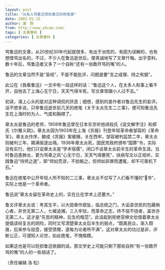 ```yaml
---
layout: post
title: "从有人骂鲁迅想到鲁迅的绝笔康"
date: 2002-01-15
author: 康　群
from: http://www.yhcqw.com/
tags: [ 炎黄春秋 ]
categories: [ 炎黄春秋 ]
---
```





骂鲁迅的文章，从20世纪30年代起就很多，有出于派性的，有因为误解的，也有想借骂出名的，不过，不少人在鲁迅逝世后，便真诚地写了文章忏悔。出乎意料，数十年后，骂鲁迅者又多了一个自称“还有一张敢开骂的嘴”的人。

鲁迅的文章当然不是“圣经”，不是不能批评，问题是要“言之成理、持之有据”。

此公在《我看鲁迅》一文中有一段这样的话：“鲁迅这个人，在太多人和事上看不开，自他去了上海心无宁日，天天气得半死，写文章常跟小人过不去。”


初读，涌上心头的是对这种调侃的厌恶；细想，感到的是作者对鲁迅先生的妄评。话不想多说，只举鲁迅逝世前几天的绝笔《关于太炎先生二三事》，便可知鲁迅先生在上海时的为人、气度和胸襟了。


章太炎是鲁迅的老师，1908年鲁迅曾在日本东京听他讲段氏《说文解字注》和郝氏《尔雅义疏》。章太炎因为1903年在上海《苏报》刊登年轻革命者邹容的《革命军》，章太炎作序，酿成《苏报》案被捕，关在西牢。邹容被判监禁二年，章太炎则被判三年，期满驱逐出境。1936年章太炎死，国民党政府颁布“国葬”令，实际没有实行。他们只说章太炎是“学术宿儒”，闭口不谈章太炎前半生的革命生涯。当时鲁迅患肺炎，更为骂章之风“心无宁日，天天气得要死”，扶病写文以正视听，实践鲁迅“待师之道”，即“师如荒谬，不妨叛之，但师如非罪而遭冤，却不可乘机下石。”

鲁迅在绝笔中公开年轻人所不知的二三事，章太炎不仅写了人们看不懂的“书”，实际上他是一个革命者。

鲁迅说“章太炎留在革命史上的，实在比在学术上还要大。”


鲁文评章太炎说：考其生平，以大勋章作扇坠，临总统之门，大诟袁世凯的包藏祸心者，并世无第二人，七被追捕，三入牢狱，而革命之志，终不屈不挠者，盖世亦无第二人。这才是“先哲的精神，后生的楷范”。此话起到拒绝官绅文侩借着章太炎提倡读经复古的阴险，同时又写清楚章太炎后半生的弱点，“既离民众，渐入颓唐，后来参与投壶，接受馈赠，遂每为论者所不满”。这对章太炎的功过是非，评断公正，可谓知人论世，如此绝笔，不愧楷模。

如果这也是可以贬损鲁迅依据的话，那文学史上可能只剩下那些自称“有一张敢开骂的嘴”的人的一些胡话了。

（责任编辑 洛 松）


